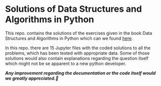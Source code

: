 # Solutions of Data Structures and Algorithms in Python

This repo. contains the solutions of the exercises given in the book Data Structures and Algorithms in Python which can we found [here](https://www.amazon.com/Structures-Algorithms-Python-Michael-Goodrich/dp/1118290275/ref=sr_1_1?dchild=1&keywords=Data+Structures+and+Algorithms+in+Python&qid=1593124646&sr=8-1). 

In this repo. there are 15 Jupyter files with the coded solutions to all the problems, which has been tested with appropriate data. Some of those solutions would also contain explanations regarding the question itself which might not be se apparent to a new python developer.

***Any improvement regarding the documentation or the code itself would we greatly appreciated.💫***
